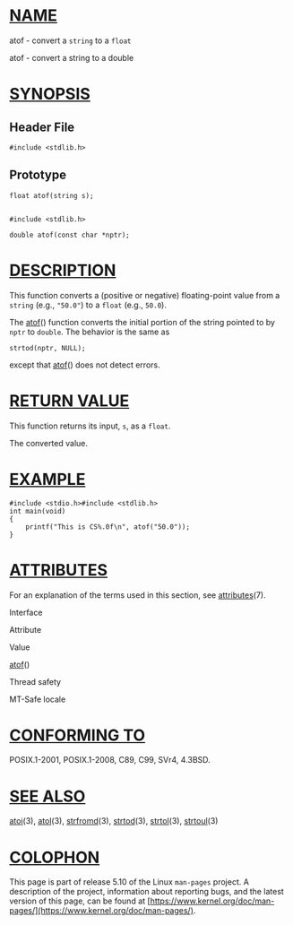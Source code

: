 [NAME](#name)
=============

atof - convert a `string` to a `float`

atof - convert a string to a double

[SYNOPSIS](#synopsis)
=====================

Header File
-----------

    #include <stdlib.h>

Prototype
---------

    float atof(string s);
    

    #include <stdlib.h>
    
    double atof(const char *nptr);

[DESCRIPTION](#description)
===========================

This function converts a (positive or negative) floating-point value from a `string` (e.g., `"50.0"`) to a `float` (e.g., `50.0`).

The [atof](atof)() function converts the initial portion of the string pointed to by `nptr` to `double`. The behavior is the same as

    strtod(nptr, NULL);

except that [atof](atof)() does not detect errors.

[RETURN VALUE](#return-value)
=============================

This function returns its input, `s`, as a `float`.

The converted value.

[EXAMPLE](#example)
===================

    #include <stdio.h>#include <stdlib.h>
    int main(void)
    {
        printf("This is CS%.0f\n", atof("50.0"));
    }
    

[ATTRIBUTES](#attributes)
=========================

For an explanation of the terms used in this section, see [attributes](/7/attributes)(7).

Interface

Attribute

Value

[atof](atof)()

Thread safety

MT-Safe locale

[CONFORMING TO](#conforming-to)
===============================

POSIX.1-2001, POSIX.1-2008, C89, C99, SVr4, 4.3BSD.

[SEE ALSO](#see-also)
=====================

[atoi](/3/atoi)(3), [atol](/3/atol)(3), [strfromd](/3/strfromd)(3), [strtod](/3/strtod)(3), [strtol](/3/strtol)(3), [strtoul](/3/strtoul)(3)

[COLOPHON](#colophon)
=====================

This page is part of release 5.10 of the Linux `man-pages` project. A description of the project, information about reporting bugs, and the latest version of this page, can be found at [https://www.kernel.org/doc/man-pages/](https://www.kernel.org/doc/man-pages/).